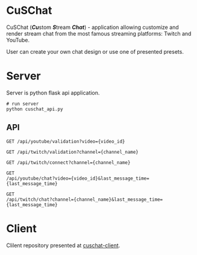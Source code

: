 # CuSChat

CuSChat (***Cu***stom ***S***tream ***Chat***) - application allowing customize and render stream chat from the most famous streaming platforms: Twitch and YouTube.

User can create your own chat design or use one of presented presets.

# Server

Server is python flask api application.

```
# run server
python cuschat_api.py
```
## API

<code>GET  /api/youtube/validation?video={video_id}</code>

<code>GET  /api/twitch/validation?channel={channel_name}</code>

<code>GET  /api/twitch/connect?channel={channel_name}</code>

<code>GET  /api/youtube/chat?video={video_id}&last_message_time={last_message_time}</code>

<code>GET  /api/twitch/chat?channel={channel_name}&last_message_time={last_message_time}</code>

# Client

Clilent repository presented at [cuschat-client](https://github.com/kyrillWhite/cuschat-client).